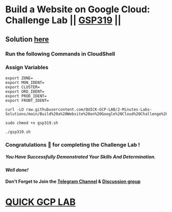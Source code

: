 # Build a Website on Google Cloud: Challenge Lab || [GSP319](https://www.cloudskillsboost.google/focuses/11765?parent=catalog) ||

## Solution [here](https://youtu.be/R_h7Djbw5jg)

### Run the following Commands in CloudShell

### Assign Variables

```
export ZONE=
export MON_IDENT=
export CLUSTER=
export ORD_IDENT=
export PROD_IDENT=
export FRONT_IDENT=
```
```
curl -LO raw.githubusercontent.com/QUICK-GCP-LAB/2-Minutes-Labs-Solutions/main/Build%20a%20Website%20on%20Google%20Cloud%20Challenge%20Lab/gsp319.sh

sudo chmod +x gsp319.sh

./gsp319.sh
```

### Congratulations 🎉 for completing the Challenge Lab !

##### *You Have Successfully Demonstrated Your Skills And Determination.*

#### *Well done!*

#### Don't Forget to Join the [Telegram Channel](https://t.me/QuickGcpLab) & [Discussion group](https://t.me/QuickGcpLabChats)

# [QUICK GCP LAB](https://www.youtube.com/@quickgcplab)
